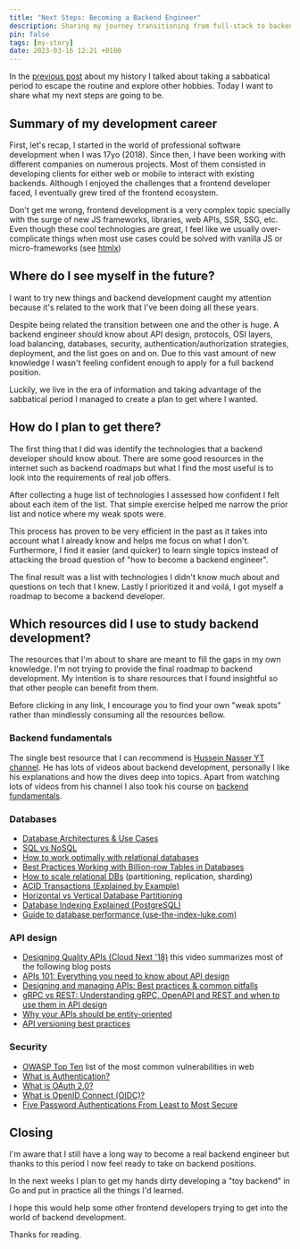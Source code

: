 ```yaml
---
title: "Next Steps: Becoming a Backend Engineer"
description: Sharing my journey transitioning from full-stack to backend development.
pin: false
tags: [my-story]
date: 2023-03-16 12:21 +0100
---
```


In the [previous post](https://monkeyandres.com/post/my-story-part-2/) about my history I talked about taking a sabbatical period to escape the routine and explore other hobbies. Today I want to share what my next steps are going to be.


## Summary of my development career

First, let's recap, I started in the world of professional software development when I was 17yo (2018). Since then, I have been working with different companies on numerous projects. Most of them consisted in developing clients for either web or mobile to interact with existing backends. Although I enjoyed the challenges that a frontend developer faced, I eventually grew tired of the frontend ecosystem.

Don't get me wrong, frontend development is a very complex topic specially with the surge of new JS frameworks, libraries, web APIs, SSR, SSG, etc. Even though these cool technologies are great, I feel like we usually over-complicate things when most use cases could be solved with vanilla JS or micro-frameworks (see [htmlx](https://github.com/bigskysoftware/htmx))

## Where do I see myself in the future?

I want to try new things and backend development caught my attention because it's related to the work that I've been doing all these years.

Despite being related the transition between one and the other is huge. A backend engineer should know about API design, protocols, OSI layers, load balancing, databases, security, authentication/authorization strategies, deployment, and the list goes on and on. Due to this vast amount of new knowledge I wasn't feeling confident enough to apply for a full backend position.

Luckily, we live in the era of information and taking advantage of the sabbatical period I managed to create a plan to get where I wanted.

## How do I plan to get there?

The first thing that I did was identify the technologies that a backend developer should know about. There are some good resources in the internet such as backend roadmaps but what I find the most useful is to look into the requirements of real job offers.

After collecting a huge list of technologies I assessed how confident I felt about each item of the list. That simple exercise helped me narrow the prior list and notice where my weak spots were.

This process has proven to be very efficient in the past as it takes into account what I already know and helps me focus on what I don't. Furthermore, I find it easier (and quicker) to learn single topics instead of attacking the broad question of "how to become a backend engineer".

The final result was a list with technologies I didn't know much about and questions on tech that I knew. Lastly I prioritized it and voilá, I got myself a roadmap to become a backend developer.

## Which resources did I use to study backend development?

The resources that I'm about to share are meant to fill the gaps in my own knowledge. I'm not trying to provide the final roadmap to backend development. My intention is to share resources that I found insightful so that other people can benefit from them.

Before clicking in any link, I encourage you to find your own "weak spots" rather than mindlessly consuming all the resources bellow.

### Backend fundamentals

The single best resource that I can recommend is [Hussein Nasser YT channel](https://www.youtube.com/@hnasr). He has lots of videos about backend development, personally I like his explanations and how the dives deep into topics. Apart from watching lots of videos from his channel I also took his course on [backend fundamentals](https://backend.husseinnasser.com).

### Databases

-   [Database Architectures & Use Cases](https://dev.to/harperdb/database-architectures-use-cases-explained-5711)
-   [SQL vs NoSQL](https://nodeflair.com/blog/sql-vs-nosql-databases-system-design-interview)
-   [How to work optimally with relational databases](https://www.freecodecamp.org/news/how-to-work-optimally-with-relational-databases-627073f82d56/)
-   [Best Practices Working with Billion-row Tables in Databases](https://www.youtube.com/watch?v=wj7KEMEkMUE)
-   [How to scale relational DBs](https://www.youtube.com/watch?v=iHNovZUZM3A) (partitioning, replication, sharding)
-   [ACID Transactions (Explained by Example)](https://www.youtube.com/watch?v=pomxJOFVcQs)
-   [Horizontal vs Vertical Database Partitioning](https://www.youtube.com/watch?v=QA25cMWp9Tk)
-   [Database Indexing Explained (PostgreSQL)](https://www.youtube.com/watch?v=-qNSXK7s7_w)
-   [Guide to database performance (use-the-index-luke.com)](https://use-the-index-luke.com/)

### API design

-   [Designing Quality APIs (Cloud Next '18)](https://youtu.be/P0a7PwRNLVU) this video summarizes most of the following blog posts
-   [APIs 101: Everything you need to know about API design](https://cloud.google.com/blog/products/api-management/google-cloud-api-design-tips)
-   [Designing and managing APIs: Best practices & common pitfalls](https://cloud.google.com/blog/products/api-management/api-design-best-practices-common-pitfalls)
-   [gRPC vs REST: Understanding gRPC, OpenAPI and REST and when to use them in API design](https://cloud.google.com/blog/products/api-management/understanding-grpc-openapi-and-rest-and-when-to-use-them)
-   [Why your APIs should be entity-oriented](https://cloud.google.com/blog/products/api-management/why-your-web-apis-should-be-entity-oriented)
-   [API versioning best practices](https://cloud.google.com/blog/products/api-management/common-misconceptions-about-api-versioning)

### Security

-   [OWASP Top Ten](https://owasp.org/www-project-top-ten/) list of the most common vulnerabilities in web
-   [What is Authentication?](https://auth0.com/intro-to-iam/what-is-authentication)
-   [What is OAuth 2.0?](https://auth0.com/intro-to-iam/what-is-oauth-2)
-   [What is OpenID Connect (OIDC)?](https://auth0.com/intro-to-iam/what-is-openid-connect-oidc)
-   [Five Password Authentications From Least to Most Secure](https://www.youtube.com/watch?v=_t8EPImx9LI)

## Closing

I'm aware that I still have a long way to become a real backend engineer but thanks to this period I now feel ready to take on backend positions.

In the next weeks I plan to get my hands dirty developing a "toy backend" in Go and put in practice all the things I'd learned.

I hope this would help some other frontend developers trying to get into the world of backend development.

Thanks for reading.

